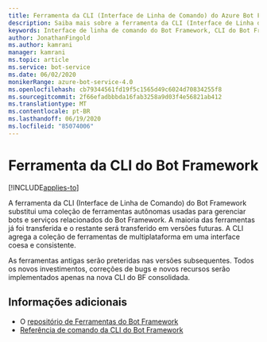 ```yaml
---
title: Ferramenta da CLI (Interface de Linha de Comando) do Azure Bot Framework – Serviço de Bot
description: Saiba mais sobre a ferramenta da CLI (Interface de Linha de Comando) do Bot Framework.
keywords: Interface de linha de comando do Bot Framework, CLI do Bot Framework
author: JonathanFingold
ms.author: kamrani
manager: kamrani
ms.topic: article
ms.service: bot-service
ms.date: 06/02/2020
monikerRange: azure-bot-service-4.0
ms.openlocfilehash: cb79344561fd19f5c1565d49c6024d70834255f8
ms.sourcegitcommit: 2f66efadbbbda16fab3258a9d03f4e56821ab412
ms.translationtype: MT
ms.contentlocale: pt-BR
ms.lasthandoff: 06/19/2020
ms.locfileid: "85074006"
---
```

# <a name="bot-framework-cli-tool"></a>Ferramenta da CLI do Bot Framework

[!INCLUDE[applies-to](../includes/applies-to.md)]

A ferramenta da CLI (Interface de Linha de Comando) do Bot Framework substitui uma coleção de ferramentas autônomas usadas para gerenciar bots e serviços relacionados do Bot Framework. A maioria das ferramentas já foi transferida e o restante será transferido em versões futuras. A CLI agrega a coleção de ferramentas de multiplataforma em uma interface coesa e consistente.

As ferramentas antigas serão preteridas nas versões subsequentes. Todos os novos investimentos, correções de bugs e novos recursos serão implementados apenas na nova CLI do BF consolidada.

## <a name="additional-information"></a>Informações adicionais

- O [repositório de Ferramentas do Bot Framework](https://github.com/microsoft/botframework-cli#readme)
- [Referência de comando da CLI do Bot Framework](https://github.com/microsoft/botframework-cli/tree/master/packages/cli#readme)
